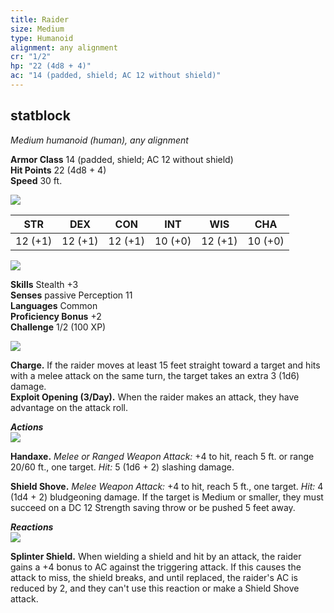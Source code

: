 ```yaml
---
title: Raider
size: Medium
type: Humanoid
alignment: any alignment
cr: "1/2"
hp: "22 (4d8 + 4)"
ac: "14 (padded, shield; AC 12 without shield)"
---
```


## statblock
_Medium humanoid (human), any alignment_

**Armor Class** 14 (padded, shield; AC 12 without shield)  
**Hit Points** 22 (4d8 + 4)  
**Speed** 30 ft.

![](https://www.dndbeyond.com/file-attachments/0/579/stat-block-header-bar.svg)

|STR|DEX|CON|INT|WIS|CHA|
|---|---|---|---|---|---|
|12 (+1)|12 (+1)|12 (+1)|10 (+0)|12 (+1)|10 (+0)|

![](https://www.dndbeyond.com/file-attachments/0/579/stat-block-header-bar.svg)

**Skills** Stealth +3  
**Senses** passive Perception 11  
**Languages** Common  
**Proficiency Bonus** +2  
**Challenge** 1/2 (100 XP)

![](https://www.dndbeyond.com/file-attachments/0/579/stat-block-header-bar.svg)

**Charge.** If the raider moves at least 15 feet straight toward a target and hits with a melee attack on the same turn, the target takes an extra 3 (1d6) damage.  
**Exploit Opening (3/Day).** When the raider makes an attack, they have advantage on the attack roll.

_**Actions**_  
![](https://www.dndbeyond.com/file-attachments/0/579/stat-block-header-bar.svg)

**Handaxe.** _Melee or Ranged Weapon Attack:_ +4 to hit, reach 5 ft. or range 20/60 ft., one target. _Hit:_ 5 (1d6 + 2) slashing damage.  

**Shield Shove.** _Melee Weapon Attack:_ +4 to hit, reach 5 ft., one target. _Hit:_ 4 (1d4 + 2) bludgeoning damage. If the target is Medium or smaller, they must succeed on a DC 12 Strength saving throw or be pushed 5 feet away.

_**Reactions**_  
![](https://www.dndbeyond.com/file-attachments/0/579/stat-block-header-bar.svg)

**Splinter Shield.** When wielding a shield and hit by an attack, the raider gains a +4 bonus to AC against the triggering attack. If this causes the attack to miss, the shield breaks, and until replaced, the raider's AC is reduced by 2, and they can't use this reaction or make a Shield Shove attack.
